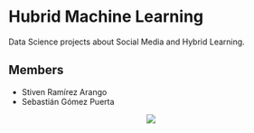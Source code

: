 # Hubrid Machine Learning

Data Science projects about Social Media and Hybrid Learning.

## Members

- Stiven Ramírez Arango
- Sebastián Gómez Puerta

<p align="center">
<img src="https://www.nextraining.es/wp-content/uploads/2019/04/Analisis-de-redes-sociales.jpg">
</p>
